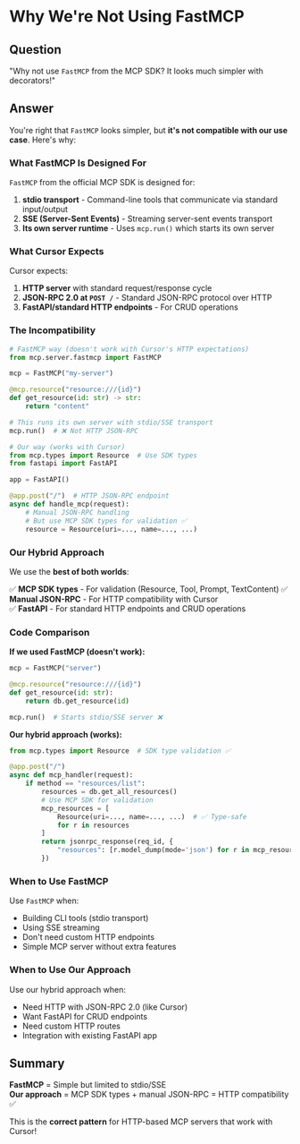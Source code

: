 # Why We're Not Using FastMCP

## Question
"Why not use `FastMCP` from the MCP SDK? It looks much simpler with decorators!"

## Answer

You're right that `FastMCP` looks simpler, but **it's not compatible with our use case**. Here's why:

### What FastMCP Is Designed For

`FastMCP` from the official MCP SDK is designed for:

1. **stdio transport** - Command-line tools that communicate via standard input/output
2. **SSE (Server-Sent Events)** - Streaming server-sent events transport
3. **Its own server runtime** - Uses `mcp.run()` which starts its own server

### What Cursor Expects

Cursor expects:

1. **HTTP server** with standard request/response cycle
2. **JSON-RPC 2.0 at `POST /`** - Standard JSON-RPC protocol over HTTP
3. **FastAPI/standard HTTP endpoints** - For CRUD operations

### The Incompatibility

```python
# FastMCP way (doesn't work with Cursor's HTTP expectations)
from mcp.server.fastmcp import FastMCP

mcp = FastMCP("my-server")

@mcp.resource("resource:///{id}")
def get_resource(id: str) -> str:
    return "content"

# This runs its own server with stdio/SSE transport
mcp.run()  # ❌ Not HTTP JSON-RPC
```

```python
# Our way (works with Cursor)
from mcp.types import Resource  # Use SDK types
from fastapi import FastAPI

app = FastAPI()

@app.post("/")  # HTTP JSON-RPC endpoint
async def handle_mcp(request):
    # Manual JSON-RPC handling
    # But use MCP SDK types for validation ✅
    resource = Resource(uri=..., name=..., ...)
```

### Our Hybrid Approach

We use the **best of both worlds**:

✅ **MCP SDK types** - For validation (Resource, Tool, Prompt, TextContent)
✅ **Manual JSON-RPC** - For HTTP compatibility with Cursor  
✅ **FastAPI** - For standard HTTP endpoints and CRUD operations

### Code Comparison

**If we used FastMCP (doesn't work):**
```python
mcp = FastMCP("server")

@mcp.resource("resource:///{id}")
def get_resource(id: str):
    return db.get_resource(id)

mcp.run()  # Starts stdio/SSE server ❌
```

**Our hybrid approach (works):**
```python
from mcp.types import Resource  # SDK type validation ✅

@app.post("/")
async def mcp_handler(request):
    if method == "resources/list":
        resources = db.get_all_resources()
        # Use MCP SDK for validation
        mcp_resources = [
            Resource(uri=..., name=..., ...)  # ✅ Type-safe
            for r in resources
        ]
        return jsonrpc_response(req_id, {
            "resources": [r.model_dump(mode='json') for r in mcp_resources]
        })
```

### When to Use FastMCP

Use `FastMCP` when:
- Building CLI tools (stdio transport)
- Using SSE streaming
- Don't need custom HTTP endpoints
- Simple MCP server without extra features

### When to Use Our Approach

Use our hybrid approach when:
- Need HTTP with JSON-RPC 2.0 (like Cursor)
- Want FastAPI for CRUD endpoints
- Need custom HTTP routes
- Integration with existing FastAPI app

## Summary

**FastMCP** = Simple but limited to stdio/SSE  
**Our approach** = MCP SDK types + manual JSON-RPC = HTTP compatibility ✅

This is the **correct pattern** for HTTP-based MCP servers that work with Cursor!

